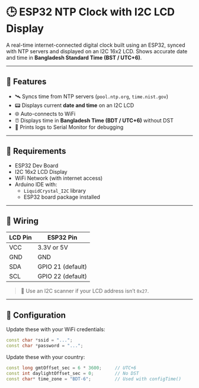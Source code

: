 # 🕒 ESP32 NTP Clock with I2C LCD Display

A real-time internet-connected digital clock built using an ESP32, synced with NTP servers and displayed on an I2C 16x2 LCD. Shows accurate date and time in **Bangladesh Standard Time (BST / UTC+6)**.

---

## 🚀 Features

- 🛰️ Syncs time from NTP servers (`pool.ntp.org`, `time.nist.gov`)
- 📟 Displays current **date and time** on an I2C LCD
- 🌐 Auto-connects to WiFi
- ⏰ Displays time in **Bangladesh Time (BDT / UTC+6)** without DST
- 🧠 Prints logs to Serial Monitor for debugging

---

## 🧠 Requirements

- ESP32 Dev Board  
- I2C 16x2 LCD Display  
- WiFi Network (with internet access)  
- Arduino IDE with:
  - `LiquidCrystal_I2C` library  
  - ESP32 board package installed  

---

## 🔌 Wiring

| LCD Pin | ESP32 Pin         |
|---------|-------------------|
| VCC     | 3.3V or 5V        |
| GND     | GND               |
| SDA     | GPIO 21 (default) |
| SCL     | GPIO 22 (default) |

> 📍 Use an I2C scanner if your LCD address isn’t `0x27`.

---

## 🔧 Configuration

Update these with your WiFi credentials:

```cpp
const char *ssid = "...";
const char *password = "...";
```
Update these with your country:
```cpp
const long gmtOffset_sec = 6 * 3600;     // UTC+6
const int daylightOffset_sec = 0;        // No DST
const char* time_zone = "BDT-6";         // Used with configTime()
```
